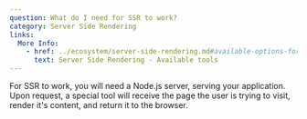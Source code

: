 ```yaml
---
question: What do I need for SSR to work?
category: Server Side Rendering
links:
  More Info:
    - href: ../ecosystem/server-side-rendering.md#available-options-for-vue
      text: Server Side Rendering - Available tools
---
```


For SSR to work, you will need a Node.js server, serving your application. Upon request, a special tool will receive the page the user is trying to visit, render it's content, and return it to the browser.
